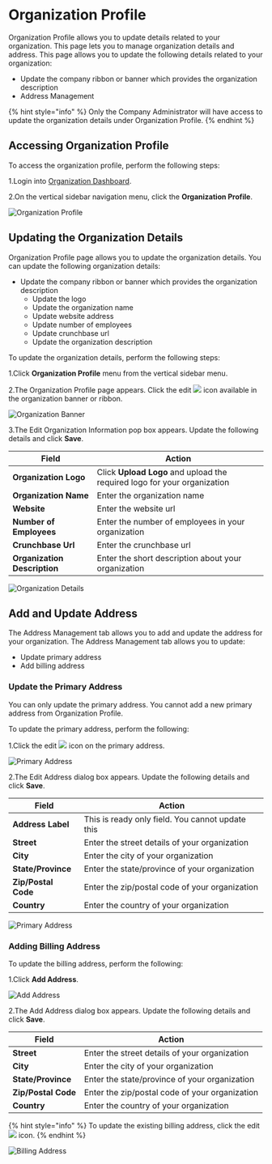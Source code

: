 # Organization Profile

Organization Profile allows you to update details related to your organization. This page lets you to manage organization details and address. This page allows you to update the following details related to your organization:

* Update the company ribbon or banner which provides the organization description
* Address Management&#x20;

{% hint style="info" %}
Only the Company Administrator will have access to update the organization details under Organization Profile.&#x20;
{% endhint %}

## Accessing Organization Profile <a href="#accessing-organization-profile" id="accessing-organization-profile"></a>

To access the organization profile, perform the following steps:

1.Login into [Organization Dashboard](https://organization.v2.lfx.linuxfoundation.org).

2.On the vertical sidebar navigation menu, click the **Organization Profile**.

![Organization Profile](https://files.gitbook.com/v0/b/gitbook-28427.appspot.com/o/assets%2F-MgAESFs0H7zYsmTgcOZ%2F-MhvsgJZcpe5brIv9U0I%2F-MhvueCBepXSAk8cKs1h%2FOrganization\_Profile.png?alt=media\&token=98dbddc6-8350-447c-8e3b-811cb9e0725c)

## Updating the Organization Details&#x20;

Organization Profile page allows you to update the organization details. You can update the following organization details:

* Update the company ribbon or banner which provides the organization description
  * Update the logo&#x20;
  * Update the organization name&#x20;
  * Update website address
  * Update number of employees
  * Update crunchbase url&#x20;
  * Update the organization description&#x20;

To update the organization details, perform the following steps:

1.Click **Organization Profile** menu from the vertical sidebar menu.&#x20;

2.The Organization Profile page appears. Click the edit ![](<../.gitbook/assets/Edit\_Icon (1).png>) icon available in the organization banner or ribbon.&#x20;

![Organization Banner](https://files.gitbook.com/v0/b/gitbook-28427.appspot.com/o/assets%2F-MgAESFs0H7zYsmTgcOZ%2F-Mhvusp89jU1qi9fCyiD%2F-MhvwIiIdG\_QgIBjnzYF%2FOrganization\_Banner.png?alt=media\&token=ff60dd42-3854-4776-8163-40faef58a07c)

3.The Edit Organization Information pop box appears. Update the following details and click **Save**.

| **Field**                    | **Action**                                                               |
| ---------------------------- | ------------------------------------------------------------------------ |
| **Organization Logo**        | Click **Upload Logo** and upload the required logo for your organization |
| **Organization Name**        | Enter the organization name                                              |
| **Website**                  | Enter the website url                                                    |
| **Number of Employees**      | Enter the number of employees in your organization                       |
| **Crunchbase Url**           | Enter the crunchbase url                                                 |
| **Organization Description** | Enter the short description about your organization                      |

![Organization Details](https://files.gitbook.com/v0/b/gitbook-28427.appspot.com/o/assets%2F-MgAESFs0H7zYsmTgcOZ%2F-MhvwqrDhT3G7qayDfp2%2F-Mhw-TnX8pZ4dtjKm0FY%2FOrganization\_Details.png?alt=media\&token=de56c732-cdd8-4ec2-a7c8-dd6df5c2dada)

## Add and Update Address&#x20;

The Address Management tab allows you to add and update the address for your organization. The Address Management tab allows you to update:

* Update primary address&#x20;
* Add billing address

### Update the Primary Address&#x20;

You can only update the primary address. You cannot add a new primary address from Organization Profile.&#x20;

To update the primary address, perform the following:

1.Click the edit ![](<../.gitbook/assets/Edit\_Icon (1).png>) icon on the primary address.&#x20;

![Primary Address](https://files.gitbook.com/v0/b/gitbook-28427.appspot.com/o/assets%2F-MgAESFs0H7zYsmTgcOZ%2F-Mhw0gvzlxmAQxZoVYv4%2F-Mhw3KU4dEq2myvXO-yj%2FAdd\_Primary\_Address.png?alt=media\&token=3ff82865-c153-442e-bd8c-a6c3f5cbe991)

2.The Edit Address dialog box appears. Update the following details and click **Save**.

| **Field**           | **Action**                                       |
| ------------------- | ------------------------------------------------ |
| **Address Label**   | This is ready only field. You cannot update this |
| **Street**          | Enter the street details of your organization    |
| **City**            | Enter the city of your organization              |
| **State/Province**  | Enter the state/province of your organization    |
| **Zip/Postal Code** | Enter the zip/postal code of your organization   |
| **Country**         | Enter the country of your organization           |

![Primary Address](https://files.gitbook.com/v0/b/gitbook-28427.appspot.com/o/assets%2F-MgAESFs0H7zYsmTgcOZ%2F-Mhw0gvzlxmAQxZoVYv4%2F-Mhw2pQaK27uLuG6G985%2FPrimay\_Address.png?alt=media\&token=35740b67-abc5-45d9-8ffc-e09a8786c575)

### Adding Billing Address

To update the billing address, perform the following:

1.Click **Add Address**.&#x20;

![Add Address](https://files.gitbook.com/v0/b/gitbook-28427.appspot.com/o/assets%2F-MgAESFs0H7zYsmTgcOZ%2F-Mhw0gvzlxmAQxZoVYv4%2F-Mhw4uo\_tzHc69cJoqMf%2FAdd\_Address.png?alt=media\&token=4608ce74-589b-499d-93fb-97bc10a35639)

2.The Add Address dialog box appears. Update the following details and click **Save**.

| **Field**           | **Action**                                      |
| ------------------- | ----------------------------------------------- |
| **Street**          | Enter the street details of your organization   |
| **City**            | Enter the city of your organization             |
| **State/Province**  | Enter the state/province of your organization   |
| **Zip/Postal Code** | Enter the zip/postal code of your organization  |
| **Country**         | Enter the country of your organization          |

{% hint style="info" %}
To update the existing billing address, click the edit ![](<../.gitbook/assets/Edit\_Icon (1).png>) icon.&#x20;
{% endhint %}

![Billing Address](https://files.gitbook.com/v0/b/gitbook-28427.appspot.com/o/assets%2F-MgAESFs0H7zYsmTgcOZ%2F-Mhw0gvzlxmAQxZoVYv4%2F-Mhw5E9WzgRxPEYzDn8K%2FAdd\_Address\_Details.png?alt=media\&token=3ce0ef15-33cf-45f7-a752-24026b0b6adb)
